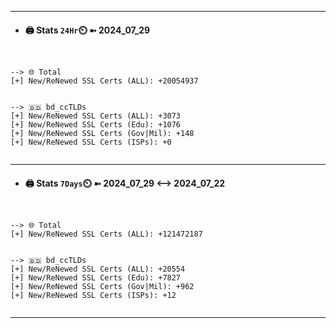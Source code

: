 

---
- #### 🖨️ **Stats** `24Hr`⏲️ ➼ 2024_07_29
```console


--> 🌐 Total
[+] New/ReNewed SSL Certs (ALL): +20054937


--> 🇧🇩 bd_ccTLDs
[+] New/ReNewed SSL Certs (ALL): +3073
[+] New/ReNewed SSL Certs (Edu): +1076
[+] New/ReNewed SSL Certs (Gov|Mil): +148
[+] New/ReNewed SSL Certs (ISPs): +0


```

---
- #### 🖨️ **Stats** `7Days`⏲️ ➼ 2024_07_29 <--> 2024_07_22
```console


--> 🌐 Total
[+] New/ReNewed SSL Certs (ALL): +121472187


--> 🇧🇩 bd_ccTLDs
[+] New/ReNewed SSL Certs (ALL): +20554
[+] New/ReNewed SSL Certs (Edu): +7827
[+] New/ReNewed SSL Certs (Gov|Mil): +962
[+] New/ReNewed SSL Certs (ISPs): +12


```

---

